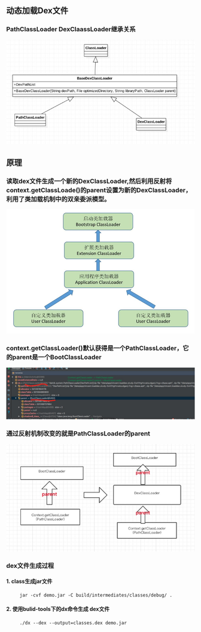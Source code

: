 
## 动态加载Dex文件

### PathClassLoader DexClaassLoader继承关系
 ![image](https://github.com/VincentTung/LoadDex/blob/master/img/loader_extends.jpg)
## 原理
###  读取dex文件生成一个新的DexClassLoader,然后利用反射将context.getClassLoade()的parent设置为新的DexClassLoader，利用了类加载机制中的双亲委派模型。
 ![image](https://github.com/VincentTung/LoadDex/blob/master/img/class_parents_%20delegate.png)

### context.getClassLoader()默认获得是一个PathClassLoader，它的parent是一个BootClassLoader
 ![image](https://github.com/VincentTung/LoadDex/blob/master/img/loader_debug.jpg)
 
### 通过反射机制改变的就是PathClassLoader的parent
 ![image](https://github.com/VincentTung/LoadDex/blob/master/img/loader_change_parent.jpg)

### dex文件生成过程
#### 1. class生成jar文件 
         jar -cvf demo.jar -C build/intermediates/classes/debug/ .
#### 2.  使用bulid-tools下的dx命令生成 dex文件
         ./dx --dex --output=classes.dex demo.jar
